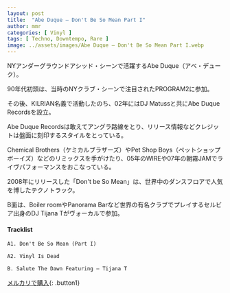 ```yaml
---
layout: post
title:  "Abe Duque – Don't Be So Mean Part I"
author: mmr
categories: [ Vinyl ]
tags: [ Techno, Downtempo, Rare ]
image: ../assets/images/Abe Duque – Don't Be So Mean Part I.webp
---
```


NYアンダーグラウンドアシッド・シーンで活躍するAbe Duque（アベ・デューク）。

90年代初頭は、当時のNYクラブ・シーンで注目されたPROGRAM2に参加。

その後、KILRIAN名義で活動したのち、02年にはDJ Matussと共にAbe Duque Recordsを設立。

Abe Duque Recordsは敢えてアングラ路線をとり、リリース情報などクレジットは盤面に刻印するスタイルをとっている。

Chemical Brothers（ケミカルブラザーズ）やPet Shop Boys（ペットショップボーイズ）などのリミックスを手がけたり、05年のWIREや07年の朝霧JAMでライヴパフォーマンスをおこなっている。

2008年にリリースした「Don't be So Mean」は、世界中のダンスフロアで人気を博したテクノトラック。

B面は、Boiler roomやPanorama Barなど世界の有名クラブでプレイするセルビア出身のDJ Tijana Tがヴォーカルで参加。

#### Tracklist
```md
A1. Don't Be So Mean (Part I)

A2. Vinyl Is Dead

B. Salute The Dawn Featuring – Tijana T
```

[メルカリで購入](https://jp.mercari.com/item/m86540940729?afid=6142608987){: .button1}

